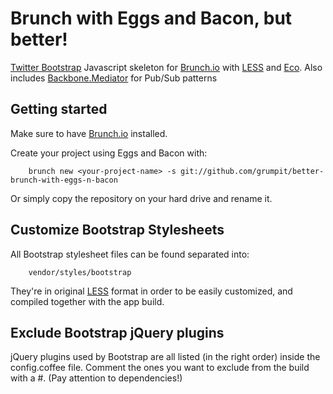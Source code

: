 # Brunch with Eggs and Bacon, but better!

[Twitter Bootstrap](http://twitter.github.com/bootstrap/) Javascript skeleton for [Brunch.io](http://brunch.io) with [LESS](http://lesscss.org/) and [Eco](https://github.com/sstephenson/eco/). Also includes [Backbone.Mediator](https://github.com/chalbert/Backbone-Mediator) for Pub/Sub patterns

## Getting started

Make sure to have [Brunch.io](http://brunch.io) installed.

Create your project using Eggs and Bacon with:

		brunch new <your-project-name> -s git://github.com/grumpit/better-brunch-with-eggs-n-bacon
		
Or simply copy the repository on your hard drive and rename it.

## Customize Bootstrap Stylesheets

All Bootstrap stylesheet files can be found separated into:

		vendor/styles/bootstrap
		
They're in original [LESS](http://lesscss.org/) format in order to be easily customized, and compiled together with the app build.

## Exclude Bootstrap jQuery plugins

jQuery plugins used by Bootstrap are all listed (in the right order) inside the config.coffee file. Comment the ones you want to exclude from the build with a #. (Pay attention to dependencies!)


